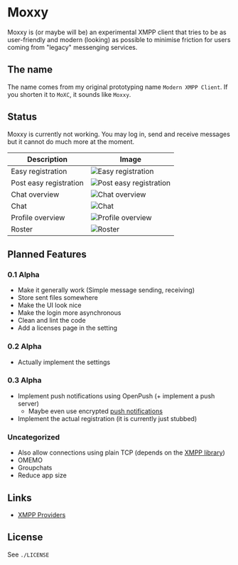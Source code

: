 # Moxxy

Moxxy is (or maybe will be) an experimental XMPP client that tries to be as user-friendly and modern (looking)
as possible to minimise friction for users coming from "legacy" messenging services.

## The name

The name comes from my original prototyping name `Modern XMPP Client`. If you shorten it to `MoXC`, it sounds like
`Moxxy`.

## Status

Moxxy is currently not working. You may log in, send and receive messages but it cannot do much more at the moment.

| Description | Image |
| --- | --- |
| Easy registration | ![Easy registration](/assets/readme/easy_register.png) |
| Post easy registration | ![Post easy registration](/assets/readme/post_register.png) |
| Chat overview | ![Chat overview](/assets/readme/conversation_list.png) |
| Chat | ![Chat](/assets/readme/chat.png) |
| Profile overview | ![Profile overview](/assets/readme/profile.png) |
| Roster | ![Roster](/assets/readme/roster.png) |

## Planned Features

### 0.1 Alpha

- Make it generally work (Simple message sending, receiving)
- Store sent files somewhere
- Make the UI look nice
- Make the login more asynchronous
- Clean and lint the code
- Add a licenses page in the setting

### 0.2 Alpha

- Actually implement the settings

### 0.3 Alpha

- Implement push notifications using OpenPush (+ implement a push server)
   - Maybe even use encrypted [push notifications](https://xeps.tigase.net//docs/push-notifications/encrypt/)
- Implement the actual registration (it is currently just stubbed)

### Uncategorized

- Also allow connections using plain TCP (depends on the [XMPP library](https://github.com/legastero/stanza))
- OMEMO
- Groupchats
- Reduce app size

## Links

- [XMPP Providers](https://invent.kde.org/melvo/xmpp-providers/-/tree/master)

## License

See `./LICENSE`